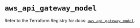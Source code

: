 # `aws_api_gateway_model`

Refer to the Terraform Registry for docs: [`aws_api_gateway_model`](https://registry.terraform.io/providers/hashicorp/aws/5.52.0/docs/resources/api_gateway_model).
